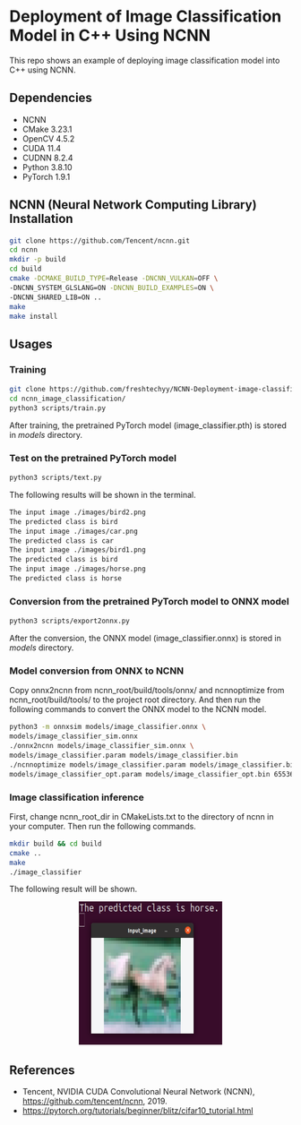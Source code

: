# Deployment of Image Classification Model in C++ Using NCNN

This repo shows an example of deploying image classification model into C++ using NCNN.

## Dependencies

* NCNN
* CMake 3.23.1
* OpenCV 4.5.2
* CUDA 11.4
* CUDNN 8.2.4
* Python 3.8.10
* PyTorch 1.9.1

## NCNN (Neural Network Computing Library) Installation

```bash
git clone https://github.com/Tencent/ncnn.git
cd ncnn
mkdir -p build
cd build
cmake -DCMAKE_BUILD_TYPE=Release -DNCNN_VULKAN=OFF \ 
-DNCNN_SYSTEM_GLSLANG=ON -DNCNN_BUILD_EXAMPLES=ON \
-DNCNN_SHARED_LIB=ON ..
make
make install
```

## Usages

### Training

```bash
git clone https://github.com/freshtechyy/NCNN-Deployment-image-classification-example.git
cd ncnn_image_classification/
python3 scripts/train.py
```

After training, the pretrained PyTorch model (image_classifier.pth) is stored in *models* directory.

### Test on the pretrained PyTorch model

```bash
python3 scripts/text.py
```

The following results will be shown in the terminal.

```bash
The input image ./images/bird2.png
The predicted class is bird
The input image ./images/car.png
The predicted class is car
The input image ./images/bird1.png
The predicted class is bird
The input image ./images/horse.png
The predicted class is horse
```

### Conversion from the pretrained PyTorch model to ONNX model

```bash
python3 scripts/export2onnx.py
```

After the conversion, the ONNX model (image_classifier.onnx) is stored in *models* directory.

### Model conversion from ONNX to NCNN
Copy onnx2ncnn from ncnn_root/build/tools/onnx/ and ncnnoptimize from ncnn_root/build/tools/ to the project root directory. And then run the following commands to convert the ONNX model to the NCNN model.

```bash
python3 -m onnxsim models/image_classifier.onnx \
models/image_classifier_sim.onnx
./onnx2ncnn models/image_classifier_sim.onnx \
models/image_classifier.param models/image_classifier.bin
./ncnnoptimize models/image_classifier.param models/image_classifier.bin \
models/image_classifier_opt.param models/image_classifier_opt.bin 65536
```

### Image classification inference
First, change ncnn_root_dir in CMakeLists.txt to the directory of ncnn in your computer. Then run the following commands.

```bash
mkdir build && cd build
cmake ..
make
./image_classifier
```

The following result will be shown.
<center> 
<img src="./results/classification_result.png" alt="alt text" width ="256" height="256" title="Image classification">
</center>


## References

* Tencent, NVIDIA CUDA Convolutional Neural Network (NCNN), https://github.com/tencent/ncnn, 2019.
* https://pytorch.org/tutorials/beginner/blitz/cifar10_tutorial.html
